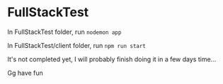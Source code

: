 # FullStackTest

In FullStackTest folder, run `nodemon app`

In FullStackTest/client folder, run `npm run start`

It's not completed yet, I will probably finish doing it in a few days time...

Gg have fun

